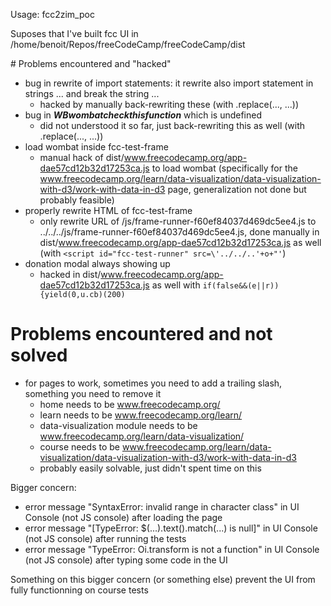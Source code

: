 Usage: fcc2zim_poc

Suposes that I've built fcc UI in /home/benoit/Repos/freeCodeCamp/freeCodeCamp/dist


# Problems encountered and "hacked"

- bug in rewrite of import statements: it rewrite also import statement in strings ... and break the string ...
  - hacked by manually back-rewriting these (with .replace(..., ...))
- bug in _____WB$wombat$check$this$function_____ which is undefined
  - did not understood it so far, just back-rewriting this as well (with .replace(..., ...))
- load wombat inside fcc-test-frame
  - manual hack of dist/www.freecodecamp.org/app-dae57cd12b32d17253ca.js to load wombat (specifically for the www.freecodecamp.org/learn/data-visualization/data-visualization-with-d3/work-with-data-in-d3 page, generalization not done but probably feasible)
- properly rewrite HTML of fcc-test-frame
  - only rewrite URL of /js/frame-runner-f60ef84037d469dc5ee4.js to ../../../js/frame-runner-f60ef84037d469dc5ee4.js, done manually in dist/www.freecodecamp.org/app-dae57cd12b32d17253ca.js as well (with `<script id="fcc-test-runner" src=\'../../..'+o+"'`)
- donation modal always showing up
  - hacked in dist/www.freecodecamp.org/app-dae57cd12b32d17253ca.js as well with `if(false&&(e||r)){yield(0,u.cb)(200)`

# Problems encountered and not solved

- for pages to work, sometimes you need to add a trailing slash, something you need to remove it
  - home needs to be www.freecodecamp.org/
  - learn needs to be www.freecodecamp.org/learn/
  - data-visualization module needs to be www.freecodecamp.org/learn/data-visualization/
  - course needs to be www.freecodecamp.org/learn/data-visualization/data-visualization-with-d3/work-with-data-in-d3
  - probably easily solvable, just didn't spent time on this

Bigger concern:
- error message "SyntaxError: invalid range in character class" in UI Console (not JS console) after loading the page
- error message "[TypeError: $(...).text().match(...) is null]" in UI Console (not JS console) after running the tests
- error message "TypeError: Oi.transform is not a function"  in UI Console (not JS console) after typing some code in the UI

Something on this bigger concern (or something else) prevent the UI from fully functionning on course tests

